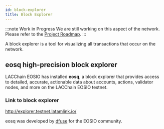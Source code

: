 ```yaml
---
id: block-explorer
title: Block Explorer
---
```


:::note Work in Progress
We are still working on this aspect of the network. Please refer to the [Project Roadmap](../testnet/roadmap).
:::

A block explorer is a tool for visualizing all transactions that occur on the network. 

## eosq high-precision block explorer
LACChain EOSIO has installed **eosq**, a block explorer that provides access to detailed, accurate, actionable data about accounts, actions, validator nodes, and more on the LACChain EOSIO testnet.

### Link to block explorer
http://explorer.testnet.latamlink.io/

eosq was developed by [dfuse](https://www.dfuse.io/) for the EOSIO community.
